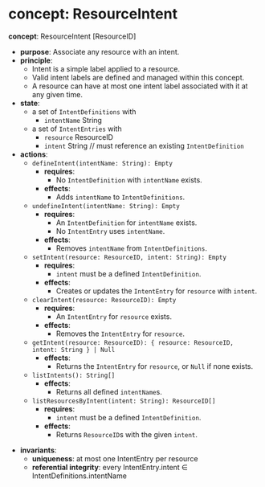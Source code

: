 # concept: ResourceIntent

**concept**: ResourceIntent \[ResourceID]
*   **purpose**: Associate any resource with an intent.
*   **principle**:
    *   Intent is a simple label applied to a resource.
    *   Valid intent labels are defined and managed within this concept.
    *   A resource can have at most one intent label associated with it at any given time.
*   **state**:
    *   a set of `IntentDefinitions` with
        *   `intentName` String
    *   a set of `IntentEntries` with
        *   `resource` ResourceID
        *   `intent` String // must reference an existing `IntentDefinition`
*   **actions**:
    *   `defineIntent(intentName: String): Empty`
        *   **requires**:
            *   No `IntentDefinition` with `intentName` exists.
        *   **effects**:
            *   Adds `intentName` to `IntentDefinitions`.
    *   `undefineIntent(intentName: String): Empty`
        *   **requires**:
            *   An `IntentDefinition` for `intentName` exists.
            *   No `IntentEntry` uses `intentName`.
        *   **effects**:
            *   Removes `intentName` from `IntentDefinitions`.
    *   `setIntent(resource: ResourceID, intent: String): Empty`
        *   **requires**:
            *   `intent` must be a defined `IntentDefinition`.
        *   **effects**:
            *   Creates or updates the `IntentEntry` for `resource` with `intent`.
    *   `clearIntent(resource: ResourceID): Empty`
        *   **requires**:
            *   An `IntentEntry` for `resource` exists.
        *   **effects**:
            *   Removes the `IntentEntry` for `resource`.
    *   `getIntent(resource: ResourceID): { resource: ResourceID, intent: String } | Null`
        *   **effects**:
            *   Returns the `IntentEntry` for `resource`, or `Null` if none exists.
    *   `listIntents(): String[]`
        *   **effects**:
            *   Returns all defined `intentName`s.
    *   `listResourcesByIntent(intent: String): ResourceID[]`
        *   **requires**:
            *   `intent` must be a defined `IntentDefinition`.
        *   **effects**:
            *   Returns `ResourceID`s with the given `intent`.
- **invariants**:
    - **uniqueness**: at most one IntentEntry per resource
    - **referential integrity**: every IntentEntry.intent ∈ IntentDefinitions.intentName